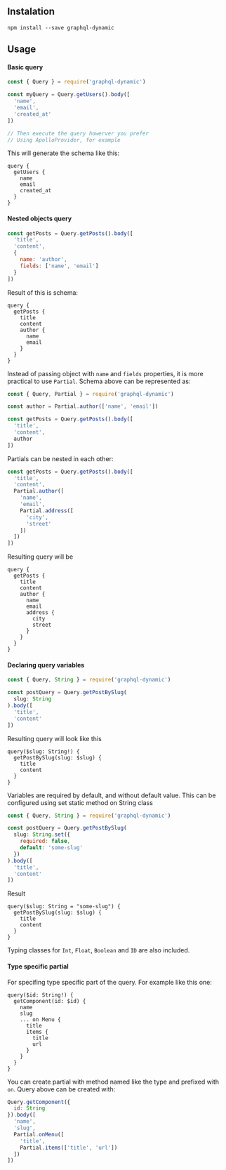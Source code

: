 ## Instalation
```
npm install --save graphql-dynamic
```

## Usage
#### Basic query
```js
const { Query } = require('graphql-dynamic')

const myQuery = Query.getUsers().body([
  'name',
  'email',
  'created_at'
])

// Then execute the query howerver you prefer
// Using ApolloProvider, for example
```
This will generate the schema like this:
```
query {
  getUsers {
    name
    email
    created_at
  }
}
```
#### Nested objects query
```js
const getPosts = Query.getPosts().body([
  'title',
  'content',
  {
    name: 'author',
    fields: ['name', 'email']
  }
])
```
Result of this is schema:
```
query {
  getPosts {
    title
    content
    author {
      name
      email
    }
  }
}
```
Instead of passing object with `name` and `fields` properties, it is more practical to use `Partial`. Schema above can be represented as:
```js
const { Query, Partial } = require('graphql-dynamic')

const author = Partial.author(['name', 'email'])

const getPosts = Query.getPosts().body([
  'title',
  'content',
  author
])
```
Partials can be nested in each other:
```js
const getPosts = Query.getPosts().body([
  'title',
  'content',
  Partial.author([
    'name',
    'email',
    Partial.address([
      'city',
      'street'
    ])
  ])
])
```
Resulting query will be
```
query {
  getPosts {
    title
    content
    author {
      name
      email
      address {
        city
        street
      }
    }
  }
}
```
#### Declaring query variables
```js
const { Query, String } = require('graphql-dynamic')

const postQuery = Query.getPostBySlug(
  slug: String
).body([
  'title',
  'content'
])
```
Resulting query will look like this
```
query($slug: String!) {
  getPostBySlug(slug: $slug) {
    title
    content
  }
}
```
Variables are required by default, and without default value. This can be configured using set static method on String class
```js
const { Query, String } = require('graphql-dynamic')

const postQuery = Query.getPostBySlug(
  slug: String.set({
    required: false,
    default: 'some-slug'
  })
).body([
  'title',
  'content'
])
```
Result
```
query($slug: String = "some-slug") {
  getPostBySlug(slug: $slug) {
    title
    content
  }
}
```
Typing classes for `Int`, `Float`, `Boolean` and `ID` are also included.
#### Type specific partial
For specifing type specific part of the query. For example like this one:
```
query($id: String!) {
  getComponent(id: $id) {
    name
    slug
    ... on Menu {
      title
      items {
        title
        url
      }
    }
  }
}
```
You can create partial with method named like the type and prefixed with `on`. Query above can be created with:
```js
Query.getComponent({
  id: String
}).body([
  'name',
  'slug',
  Partial.onMenu([
    'title',
    Partial.items(['title', 'url'])
  ])
])
```